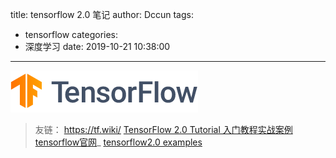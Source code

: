 title: tensorflow 2.0 笔记
author: Dccun
tags:
  - tensorflow
categories:
  - 深度学习
date: 2019-10-21 10:38:00
---

![upload successful](/images/pasted-8.png)

>友链：
https://tf.wiki/
>[TensorFlow 2.0 Tutorial 入门教程实战案例](https://github.com/geektutu/tensorflow-tutorial-samples)
>[tensorflow官网](https://tensorflow.google.cn/)_
>[tensorflow2.0 examples](https://github.com/aymericdamien/TensorFlow-Examples/tree/master/tensorflow_v2)